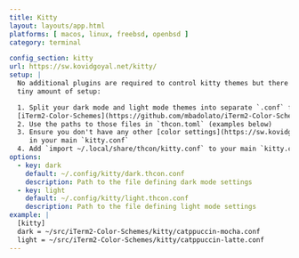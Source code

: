 ```yaml
---
title: Kitty
layout: layouts/app.html
platforms: [ macos, linux, freebsd, openbsd ]
category: terminal

config_section: kitty
url: https://sw.kovidgoyal.net/kitty/
setup: |
  No additional plugins are required to control kitty themes but there is a
  tiny amount of setup:

  1. Split your dark mode and light mode themes into separate `.conf` files (or use
  [iTerm2-Color-Schemes](https://github.com/mbadolato/iTerm2-Color-Schemes))
  2. Use the paths to those files in `thcon.toml` (examples below)
  3. Ensure you don't have any other [color settings](https://sw.kovidgoyal.net/kitty/conf/#color-scheme)
     in your main `kitty.conf`
  4. Add `import ~/.local/share/thcon/kitty.conf` to your main `kitty.conf`
options:
  - key: dark
    default: ~/.config/kitty/dark.thcon.conf
    description: Path to the file defining dark mode settings
  - key: light
    default: ~/.config/kitty/light.thcon.conf
    description: Path to the file defining light mode settings
example: |
  [kitty]
  dark = ~/src/iTerm2-Color-Schemes/kitty/catppuccin-mocha.conf
  light = ~/src/iTerm2-Color-Schemes/kitty/catppuccin-latte.conf
---
```

